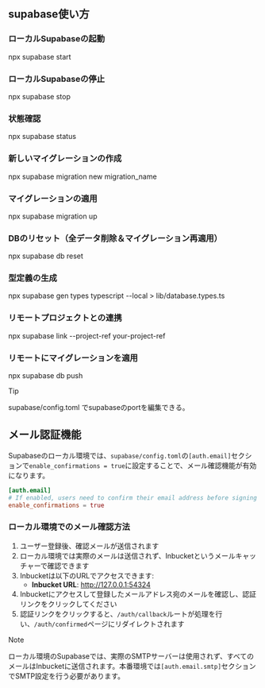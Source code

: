 ## supabase使い方

### ローカルSupabaseの起動
npx supabase start

### ローカルSupabaseの停止
npx supabase stop

### 状態確認
npx supabase status

### 新しいマイグレーションの作成
npx supabase migration new migration_name

### マイグレーションの適用
npx supabase migration up

### DBのリセット（全データ削除＆マイグレーション再適用）
npx supabase db reset

### 型定義の生成
npx supabase gen types typescript --local > lib/database.types.ts

### リモートプロジェクトとの連携
npx supabase link --project-ref your-project-ref

### リモートにマイグレーションを適用
npx supabase db push

> [!TIP]
> supabase/config.toml でsupabaseのportを編集できる。

## メール認証機能

Supabaseのローカル環境では、`supabase/config.toml`の`[auth.email]`セクションで`enable_confirmations = true`に設定することで、メール確認機能が有効になります。

```toml
[auth.email]
# If enabled, users need to confirm their email address before signing in.
enable_confirmations = true
```

### ローカル環境でのメール確認方法

1. ユーザー登録後、確認メールが送信されます
2. ローカル環境では実際のメールは送信されず、Inbucketというメールキャッチャーで確認できます
3. Inbucketは以下のURLでアクセスできます:
   - **Inbucket URL**: http://127.0.0.1:54324
4. Inbucketにアクセスして登録したメールアドレス宛のメールを確認し、認証リンクをクリックしてください
5. 認証リンクをクリックすると、`/auth/callback`ルートが処理を行い、`/auth/confirmed`ページにリダイレクトされます

> [!NOTE]
> ローカル環境のSupabaseでは、実際のSMTPサーバーは使用されず、すべてのメールはInbucketに送信されます。本番環境では`[auth.email.smtp]`セクションでSMTP設定を行う必要があります。

